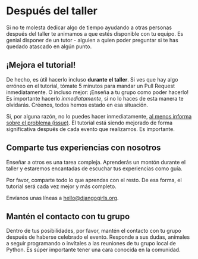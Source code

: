 # Después del taller

Si no te molesta dedicar algo de tiempo ayudando a otras personas
después del taller te animamos a que estés disponible con tu
equipo. Es genial disponer de un tutor - alguien a quien poder
preguntar si te has quedado atascado en algún punto.

## ¡Mejora el tutorial!

De hecho, es útil hacerlo incluso **durante el taller**. Si ves que
hay algo erróneo en el tutorial, tómate 5 minutos para mandar un Pull
Request inmediatamente. O incluso mejor: ¡Enseña a tu grupo como poder
hacerlo! Es importante hacerlo *inmediatamente*, si no lo haces de
esta manera te olvidarás. Créenos, todos hemos estado en esa
situación.

Si, por alguna razón, no lo puedes hacer inmediatamente,
[al menos informa sobre el problema (issue)](https://github.com/DjangoGirls/tutorial/issues). El
tutorial está siendo mejorado de forma significativa después de cada
evento que realizamos. Es importante.

## Comparte tus experiencias con nosotros

Enseñar a otros es una tarea compleja. Aprenderás un montón durante el
taller y estaremos encantadas de escuchar tus experiencias como guía.

Por favor, comparte todo lo que aprendas con el resto. De esa forma,
el tutorial será cada vez mejor y más completo.

Envíanos unas líneas a hello@djangogirls.org.

## Mantén el contacto con tu grupo

Dentro de tus posibilidades, por favor, mantén el contacto con tu
grupo después de haberse celebrado el evento. Responde a sus dudas,
anímales a seguir programando o invítales a las reuniones de tu grupo
local de Python. Es súper importante tener una cara conocida en la
comunidad.
